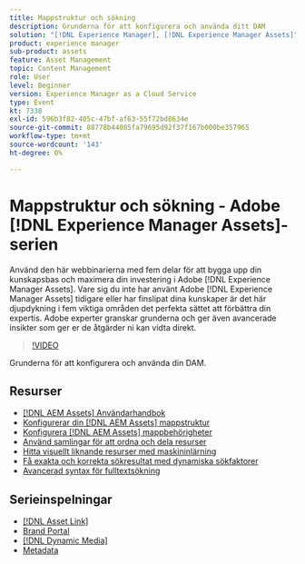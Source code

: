 ```yaml
---
title: Mappstruktur och sökning
description: Grunderna för att konfigurera och använda ditt DAM
solution: "[!DNL Experience Manager], [!DNL Experience Manager Assets]"
product: experience manager
sub-product: assets
feature: Asset Management
topic: Content Management
role: User
level: Beginner
version: Experience Manager as a Cloud Service
type: Event
kt: 7338
exl-id: 596b3f82-405c-47bf-af63-55f72bd8634e
source-git-commit: 88778b44085fa79695d92f37f167b000be357965
workflow-type: tm+mt
source-wordcount: '143'
ht-degree: 0%

---
```


# Mappstruktur och sökning - Adobe [!DNL Experience Manager Assets]-serien

Använd den här webbinarierna med fem delar för att bygga upp din kunskapsbas och maximera din investering i Adobe [!DNL Experience Manager Assets]. Vare sig du inte har använt Adobe [!DNL Experience Manager Assets] tidigare eller har finslipat dina kunskaper är det här djupdykning i fem viktiga områden det perfekta sättet att förbättra din expertis. Adobe experter granskar grunderna och ger även avancerade insikter som ger er de åtgärder ni kan vidta direkt.

>[!VIDEO](https://video.tv.adobe.com/v/332135/?quality=12&learn=on&hidetitle=true)

Grunderna för att konfigurera och använda din DAM.

## Resurser

* [[!DNL AEM Assets] Användarhandbok](https://experienceleague.adobe.com/en/docs/experience-manager-65/content/assets/assets)
* [Konfigurerar din [!DNL AEM Assets] mappstruktur](https://experienceleague.adobe.com/en/docs/experience-manager-learn/assets/configuring/baseline-folders)
* [Konfigurera [!DNL AEM Assets] mappbehörigheter](https://experienceleague.adobe.com/en/docs/experience-manager-learn/assets/configuring/baseline-permissions)
* [Använd samlingar för att ordna och dela resurser](https://experienceleague.adobe.com/en/docs/experience-manager-learn/assets/search-and-discovery/collections)
* [Hitta visuellt liknande resurser med maskininlärning](https://experienceleague.adobe.com/en/docs/experience-manager-learn/assets/search-and-discovery/search)
* [Få exakta och korrekta sökresultat med dynamiska sökfaktorer](https://experienceleague.adobe.com/en/docs/experience-manager-learn/assets/search-and-discovery/search)
* [Avancerad syntax för fulltextsökning](https://experienceleague.adobe.com/en/docs/experience-manager-64/assets/using/gql-search#using)

## Serieinspelningar

* [[!DNL Asset Link]](asset-link.md)
* [Brand Portal](brand-portal.md)
* [[!DNL Dynamic Media]](dynamic-media.md)
* [Metadata](metadata.md)
